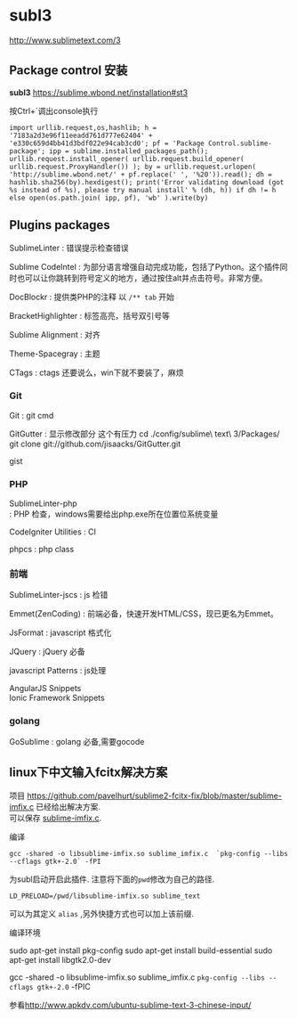 # subl3

<http://www.sublimetext.com/3>

## Package control 安装

**subl3** 
<https://sublime.wbond.net/installation#st3>

按Ctrl+`调出console执行

	import urllib.request,os,hashlib; h = '7183a2d3e96f11eeadd761d777e62404' + 'e330c659d4bb41d3bdf022e94cab3cd0'; pf = 'Package Control.sublime-package'; ipp = sublime.installed_packages_path(); urllib.request.install_opener( urllib.request.build_opener( urllib.request.ProxyHandler()) ); by = urllib.request.urlopen( 'http://sublime.wbond.net/' + pf.replace(' ', '%20')).read(); dh = hashlib.sha256(by).hexdigest(); print('Error validating download (got %s instead of %s), please try manual install' % (dh, h)) if dh != h else open(os.path.join( ipp, pf), 'wb' ).write(by)


## Plugins packages


SublimeLinter
:	错误提示检查错误

Sublime CodeIntel
:	 为部分语言增强自动完成功能，包括了Python。这个插件同时也可以让你跳转到符号定义的地方，通过按住alt并点击符号。非常方便。


DocBlockr
: 	提供类PHP的注释 以 `/** tab` 开始



BracketHighlighter
: 	标签高亮，括号双引号等

Sublime Alignment
:   对齐

Theme-Spacegray
:    主题


CTags
: 	ctags 还要说么，win下就不要装了，麻烦

### Git

Git
:	git cmd


GitGutter
:	显示修改部分  这个有压力
	cd ./config/sublime\ text\ 3/Packages/
	git clone git://github.com/jisaacks/GitGutter.git


gist  


### PHP

SublimeLinter-php  
:   PHP 检查，windows需要给出php.exe所在位置位系统变量


CodeIgniter Utilities
:    CI 

phpcs
:    php class



### 前端

SublimeLinter-jscs
:    js 检错

Emmet(ZenCoding)
: 	前端必备，快速开发HTML/CSS，现已更名为Emmet。

JsFormat
:	javascript 格式化

JQuery
:	jQuery 必备



javascript Patterns
:    js处理


AngularJS Snippets   
Ionic Framework Snippets

### golang

GoSublime
:	golang 必备,需要gocode



## linux下中文输入fcitx解决方案

项目 <https://github.com/pavelhurt/sublime2-fcitx-fix/blob/master/sublime-imfix.c> 已经给出解决方案.   
可以保存 [sublime-imfix.c](https://raw.github.com/pavelhurt/sublime2-fcitx-fix/master/sublime-imfix.c).

编译

	gcc -shared -o libsublime-imfix.so sublime_imfix.c  `pkg-config --libs --cflags gtk+-2.0` -fPI

为subl启动开启此插件. 注意将下面的`pwd`修改为自己的路径.

	LD_PRELOAD=/pwd/libsublime-imfix.so sublime_text

可以为其定义 `alias` ,另外快捷方式也可以加上该前缀.

编译环境

sudo apt-get install pkg-config
sudo apt-get install build-essential
sudo apt-get install libgtk2.0-dev

gcc -shared -o libsublime-imfix.so sublime_imfix.c  `pkg-config --libs --cflags gtk+-2.0` -fPIC


参看<http://www.apkdv.com/ubuntu-sublime-text-3-chinese-input/>

